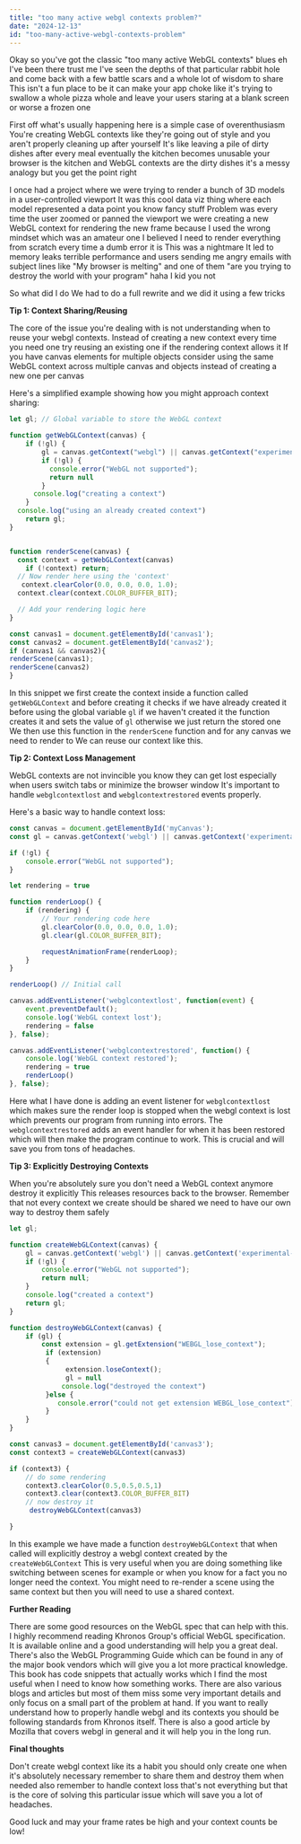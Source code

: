 ```yaml
---
title: "too many active webgl contexts problem?"
date: "2024-12-13"
id: "too-many-active-webgl-contexts-problem"
---
```


Okay so you've got the classic "too many active WebGL contexts" blues eh I've been there trust me I've seen the depths of that particular rabbit hole and come back with a few battle scars and a whole lot of wisdom to share This isn't a fun place to be it can make your app choke like it's trying to swallow a whole pizza whole and leave your users staring at a blank screen or worse a frozen one

First off what's usually happening here is a simple case of overenthusiasm You're creating WebGL contexts like they're going out of style and you aren't properly cleaning up after yourself It's like leaving a pile of dirty dishes after every meal eventually the kitchen becomes unusable your browser is the kitchen and WebGL contexts are the dirty dishes it's a messy analogy but you get the point right

I once had a project where we were trying to render a bunch of 3D models in a user-controlled viewport It was this cool data viz thing where each model represented a data point you know fancy stuff Problem was every time the user zoomed or panned the viewport we were creating a new WebGL context for rendering the new frame because I used the wrong mindset which was an amateur one I believed I need to render everything from scratch every time a dumb error it is This was a nightmare It led to memory leaks terrible performance and users sending me angry emails with subject lines like "My browser is melting" and one of them "are you trying to destroy the world with your program" haha I kid you not

So what did I do We had to do a full rewrite and we did it using a few tricks

**Tip 1: Context Sharing/Reusing**

The core of the issue you're dealing with is not understanding when to reuse your webgl contexts. Instead of creating a new context every time you need one try reusing an existing one if the rendering context allows it If you have canvas elements for multiple objects consider using the same WebGL context across multiple canvas and objects instead of creating a new one per canvas

Here's a simplified example showing how you might approach context sharing:

```javascript
let gl; // Global variable to store the WebGL context

function getWebGLContext(canvas) {
    if (!gl) {
        gl = canvas.getContext("webgl") || canvas.getContext("experimental-webgl");
        if (!gl) {
          console.error("WebGL not supported");
          return null
        }
      console.log("creating a context")
    }
  console.log("using an already created context")
    return gl;
}


function renderScene(canvas) {
  const context = getWebGLContext(canvas)
    if (!context) return;
  // Now render here using the 'context'
   context.clearColor(0.0, 0.0, 0.0, 1.0);
  context.clear(context.COLOR_BUFFER_BIT);

  // Add your rendering logic here
}

const canvas1 = document.getElementById('canvas1');
const canvas2 = document.getElementById('canvas2');
if (canvas1 && canvas2){
renderScene(canvas1);
renderScene(canvas2)
}
```

In this snippet we first create the context inside a function called `getWebGLContext` and before creating it checks if we have already created it before using the global variable `gl` if we haven't created it the function creates it and sets the value of `gl` otherwise we just return the stored one We then use this function in the `renderScene` function and for any canvas we need to render to We can reuse our context like this.

**Tip 2: Context Loss Management**

WebGL contexts are not invincible you know they can get lost especially when users switch tabs or minimize the browser window It's important to handle `webglcontextlost` and `webglcontextrestored` events properly.

Here's a basic way to handle context loss:

```javascript
const canvas = document.getElementById('myCanvas');
const gl = canvas.getContext('webgl') || canvas.getContext('experimental-webgl');

if (!gl) {
    console.error("WebGL not supported");
}

let rendering = true

function renderLoop() {
    if (rendering) {
        // Your rendering code here
        gl.clearColor(0.0, 0.0, 0.0, 1.0);
        gl.clear(gl.COLOR_BUFFER_BIT);

        requestAnimationFrame(renderLoop);
    }
}

renderLoop() // Initial call

canvas.addEventListener('webglcontextlost', function(event) {
    event.preventDefault();
    console.log('WebGL context lost');
    rendering = false
}, false);

canvas.addEventListener('webglcontextrestored', function() {
    console.log('WebGL context restored');
    rendering = true
    renderLoop()
}, false);
```

Here what I have done is adding an event listener for `webglcontextlost` which makes sure the render loop is stopped when the webgl context is lost which prevents our program from running into errors. The `webglcontextrestored` adds an event handler for when it has been restored which will then make the program continue to work. This is crucial and will save you from tons of headaches.

**Tip 3: Explicitly Destroying Contexts**

When you're absolutely sure you don't need a WebGL context anymore destroy it explicitly This releases resources back to the browser. Remember that not every context we create should be shared we need to have our own way to destroy them safely

```javascript
let gl;

function createWebGLContext(canvas) {
    gl = canvas.getContext('webgl') || canvas.getContext('experimental-webgl');
    if (!gl) {
        console.error("WebGL not supported");
        return null;
    }
    console.log("created a context")
    return gl;
}

function destroyWebGLContext(canvas) {
    if (gl) {
        const extension = gl.getExtension("WEBGL_lose_context");
         if (extension)
         {
              extension.loseContext();
              gl = null
             console.log("destroyed the context")
         }else {
            console.error("could not get extension WEBGL_lose_context")
         }
    }
}

const canvas3 = document.getElementById('canvas3');
const context3 = createWebGLContext(canvas3)

if (context3) {
    // do some rendering
    context3.clearColor(0.5,0.5,0.5,1)
    context3.clear(context3.COLOR_BUFFER_BIT)
    // now destroy it
     destroyWebGLContext(canvas3)

}
```

In this example we have made a function `destroyWebGLContext` that when called will explicitly destroy a webgl context created by the `createWebGLContext` This is very useful when you are doing something like switching between scenes for example or when you know for a fact you no longer need the context. You might need to re-render a scene using the same context but then you will need to use a shared context.

**Further Reading**

There are some good resources on the WebGL spec that can help with this. I highly recommend reading Khronos Group's official WebGL specification. It is available online and a good understanding will help you a great deal. There's also the WebGL Programming Guide which can be found in any of the major book vendors which will give you a lot more practical knowledge. This book has code snippets that actually works which I find the most useful when I need to know how something works. There are also various blogs and articles but most of them miss some very important details and only focus on a small part of the problem at hand. If you want to really understand how to properly handle webgl and its contexts you should be following standards from Khronos itself. There is also a good article by Mozilla that covers webgl in general and it will help you in the long run.

**Final thoughts**

Don't create webgl context like its a habit you should only create one when it's absolutely necessary remember to share them and destroy them when needed also remember to handle context loss that's not everything but that is the core of solving this particular issue which will save you a lot of headaches.

Good luck and may your frame rates be high and your context counts be low!
